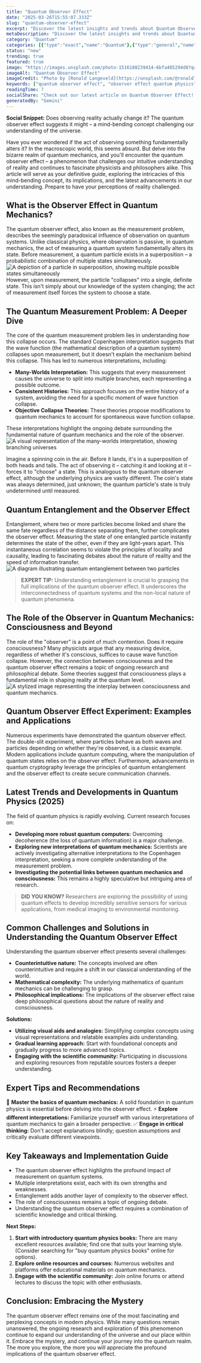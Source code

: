 ```yaml
---
title: "Quantum Observer Effect"
date: "2025-03-26T15:55:07.333Z"
slug: "quantum-observer-effect"
excerpt: "Discover the latest insights and trends about Quantum Observer Effect. This comprehensive guide covers everything you need to know about Quantum Observer Effect in 2025."
metaDescription: "Discover the latest insights and trends about Quantum Observer Effect. This comprehensive guide covers everything you need to know about Quantum Observer E..."
category: "Quantum"
categories: [{"type":"exact","name":"Quantum"},{"type":"general","name":"Physics"},{"type":"medium","name":"Experimental Physics"},{"type":"specific","name":"Measurement Theory"},{"type":"niche","name":"Wave-Particle Duality"}]
status: "new"
trending: true
featured: true
image: "https://images.unsplash.com/photo-1516188239414-6bfa485294d8?q=85&w=1200&fit=max&fm=webp&auto=compress"
imageAlt: "Quantum Observer Effect"
imageCredit: "Photo by [Ronald Langeveld](https://unsplash.com/@ronaldlangeveld) on Unsplash"
keywords: ["quantum observer effect", "observer effect quantum physics", "quantum measurement problem", "what is the observer effect in quantum mechanics", "quantum observer effect explained simply", "buy quantum physics books", "quantum observer effect experiment", "quantum entanglement observer effect", "the role of the observer in quantum mechanics", "quantum observer effect and consciousness"]
readingTime: 7
socialShare: "Check out our latest article on Quantum Observer Effect! Quantum Observer Effect #quantum observer effect #observer effect quantum physics #quantum measurement problem"
generatedBy: "Gemini"
---
```


**Social Snippet:**  Does observing reality actually change it? The quantum observer effect suggests it might – a mind-bending concept challenging our understanding of the universe.

Have you ever wondered if the act of observing something fundamentally alters it?  In the macroscopic world, this seems absurd.  But delve into the bizarre realm of quantum mechanics, and you'll encounter the quantum observer effect – a phenomenon that challenges our intuitive understanding of reality and continues to fascinate physicists and philosophers alike. This article will serve as your definitive guide, exploring the intricacies of this mind-bending concept, its implications, and the latest advancements in our understanding.  Prepare to have your perceptions of reality challenged.

## What is the Observer Effect in Quantum Mechanics?

The quantum observer effect, also known as the measurement problem, describes the seemingly paradoxical influence of observation on quantum systems. Unlike classical physics, where observation is passive, in quantum mechanics, the act of measuring a quantum system fundamentally alters its state.  Before measurement, a quantum particle exists in a superposition – a probabilistic combination of multiple states simultaneously.  ![A depiction of a particle in superposition, showing multiple possible states simultaneously](https://images.unsplash.com/photo-1516188239414-6bfa485294d8?q=85&w=1200&fit=max&fm=webp&auto=compress)  However, upon measurement, the particle "collapses" into a single, definite state. This isn't simply about our knowledge of the system changing; the act of measurement itself forces the system to choose a state.

## The Quantum Measurement Problem:  A Deeper Dive

The core of the quantum measurement problem lies in understanding *how* this collapse occurs.  The standard Copenhagen interpretation suggests that the wave function (the mathematical description of a quantum system) collapses upon measurement, but it doesn't explain the mechanism behind this collapse.  This has led to numerous interpretations, including:

* **Many-Worlds Interpretation:**  This suggests that every measurement causes the universe to split into multiple branches, each representing a possible outcome.
* **Consistent Histories:** This approach focuses on the entire history of a system, avoiding the need for a specific moment of wave function collapse.
* **Objective Collapse Theories:** These theories propose modifications to quantum mechanics to account for spontaneous wave function collapse.

These interpretations highlight the ongoing debate surrounding the fundamental nature of quantum mechanics and the role of the observer. ![A visual representation of the many-worlds interpretation, showing branching universes](https://images.unsplash.com/photo-1473261422289-ece70cf625d3?q=85&w=1200&fit=max&fm=webp&auto=compress)



Imagine a spinning coin in the air. Before it lands, it's in a superposition of both heads and tails.  The act of observing it – catching it and looking at it – forces it to "choose" a state.  This is analogous to the quantum observer effect, although the underlying physics are vastly different. The coin's state was always determined, just unknown; the quantum particle's state is truly undetermined until measured.

## Quantum Entanglement and the Observer Effect

Entanglement, where two or more particles become linked and share the same fate regardless of the distance separating them, further complicates the observer effect.  Measuring the state of one entangled particle instantly determines the state of the other, even if they are light-years apart. This instantaneous correlation seems to violate the principles of locality and causality, leading to fascinating debates about the nature of reality and the speed of information transfer. ![A diagram illustrating quantum entanglement between two particles](https://images.unsplash.com/photo-1724204400838-ca4cd781cc40?q=85&w=1200&fit=max&fm=webp&auto=compress)

> **EXPERT TIP:** Understanding entanglement is crucial to grasping the full implications of the quantum observer effect.  It underscores the interconnectedness of quantum systems and the non-local nature of quantum phenomena.

## The Role of the Observer in Quantum Mechanics: Consciousness and Beyond

The role of the "observer" is a point of much contention. Does it require consciousness?  Many physicists argue that any measuring device, regardless of whether it's conscious, suffices to cause wave function collapse.  However, the connection between consciousness and the quantum observer effect remains a topic of ongoing research and philosophical debate.  Some theories suggest that consciousness plays a fundamental role in shaping reality at the quantum level. ![A stylized image representing the interplay between consciousness and quantum mechanics.](https://images.unsplash.com/photo-1604528795500-f5e9942ac1d8?q=85&w=1200&fit=max&fm=webp&auto=compress)

## Quantum Observer Effect Experiment:  Examples and Applications

Numerous experiments have demonstrated the quantum observer effect. The double-slit experiment, where particles behave as both waves and particles depending on whether they're observed, is a classic example.  Modern applications include quantum computing, where the manipulation of quantum states relies on the observer effect.  Furthermore, advancements in quantum cryptography leverage the principles of quantum entanglement and the observer effect to create secure communication channels.

## Latest Trends and Developments in Quantum Physics (2025)

The field of quantum physics is rapidly evolving. Current research focuses on:

* **Developing more robust quantum computers:**  Overcoming decoherence (the loss of quantum information) is a major challenge.
* **Exploring new interpretations of quantum mechanics:**  Scientists are actively investigating alternative interpretations to the Copenhagen interpretation, seeking a more complete understanding of the measurement problem.
* **Investigating the potential links between quantum mechanics and consciousness:** This remains a highly speculative but intriguing area of research.

> **DID YOU KNOW?**  Researchers are exploring the possibility of using quantum effects to develop incredibly sensitive sensors for various applications, from medical imaging to environmental monitoring.

## Common Challenges and Solutions in Understanding the Quantum Observer Effect

Understanding the quantum observer effect presents several challenges:

* **Counterintuitive nature:**  The concepts involved are often counterintuitive and require a shift in our classical understanding of the world.
* **Mathematical complexity:**  The underlying mathematics of quantum mechanics can be challenging to grasp.
* **Philosophical implications:**  The implications of the observer effect raise deep philosophical questions about the nature of reality and consciousness.

**Solutions:**

* **Utilizing visual aids and analogies:**  Simplifying complex concepts using visual representations and relatable examples aids understanding.
* **Gradual learning approach:**  Start with foundational concepts and gradually progress to more advanced topics.
* **Engaging with the scientific community:**  Participating in discussions and exploring resources from reputable sources fosters a deeper understanding.

## Expert Tips and Recommendations

🔑 **Master the basics of quantum mechanics:** A solid foundation in quantum physics is essential before delving into the observer effect.
⚡ **Explore different interpretations:**  Familiarize yourself with various interpretations of quantum mechanics to gain a broader perspective.
✅ **Engage in critical thinking:**  Don't accept explanations blindly; question assumptions and critically evaluate different viewpoints.

## Key Takeaways and Implementation Guide

* The quantum observer effect highlights the profound impact of measurement on quantum systems.
* Multiple interpretations exist, each with its own strengths and weaknesses.
* Entanglement adds another layer of complexity to the observer effect.
* The role of consciousness remains a topic of ongoing debate.
*  Understanding the quantum observer effect requires a combination of scientific knowledge and critical thinking.

**Next Steps:**

1. **Start with introductory quantum physics books:**  There are many excellent resources available; find one that suits your learning style.  (Consider searching for "buy quantum physics books" online for options).
2. **Explore online resources and courses:**  Numerous websites and platforms offer educational materials on quantum mechanics.
3. **Engage with the scientific community:**  Join online forums or attend lectures to discuss the topic with other enthusiasts.

## Conclusion: Embracing the Mystery

The quantum observer effect remains one of the most fascinating and perplexing concepts in modern physics. While many questions remain unanswered, the ongoing research and exploration of this phenomenon continue to expand our understanding of the universe and our place within it.  Embrace the mystery, and continue your journey into the quantum realm.  The more you explore, the more you will appreciate the profound implications of the quantum observer effect.
